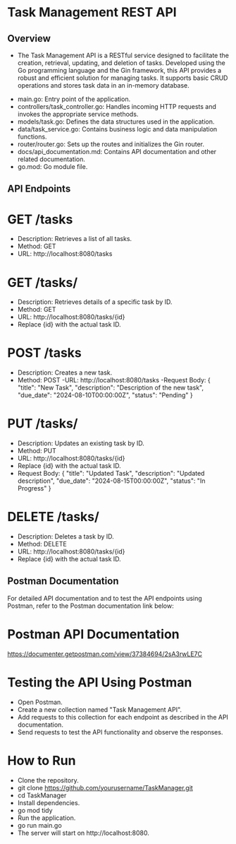 # Task Management REST API

## Overview

- The Task Management API is a RESTful service designed to facilitate the creation, retrieval, updating, and deletion of tasks. Developed using the Go programming language and the Gin framework, this API provides a robust and efficient solution for managing tasks. It supports basic CRUD operations and stores task data in an in-memory database.

* main.go: Entry point of the application.
* controllers/task_controller.go: Handles incoming HTTP requests and invokes the appropriate service methods.
* models/task.go: Defines the data structures used in the application.
* data/task_service.go: Contains business logic and data manipulation functions.
* router/router.go: Sets up the routes and initializes the Gin router.
* docs/api_documentation.md: Contains API documentation and other related documentation.
* go.mod: Go module file.

## API Endpoints

# GET /tasks
- Description: Retrieves a list of all tasks.
- Method: GET
- URL: http://localhost:8080/tasks

# GET /tasks/
- Description: Retrieves details of a specific task by ID.
- Method: GET
- URL: http://localhost:8080/tasks/{id}
- Replace {id} with the actual task ID.

# POST /tasks
- Description: Creates a new task.
- Method: POST
-URL: http://localhost:8080/tasks
-Request Body:
{
  "title": "New Task",
  "description": "Description of the new task",
  "due_date": "2024-08-10T00:00:00Z",
  "status": "Pending"
}

# PUT /tasks/
- Description: Updates an existing task by ID.
- Method: PUT
- URL: http://localhost:8080/tasks/{id}
- Replace {id} with the actual task ID.
- Request Body:
{
  "title": "Updated Task",
  "description": "Updated description",
  "due_date": "2024-08-15T00:00:00Z",
  "status": "In Progress"
}

# DELETE /tasks/
- Description: Deletes a task by ID.
- Method: DELETE
- URL: http://localhost:8080/tasks/{id}
- Replace {id} with the actual task ID.

## Postman Documentation
For detailed API documentation and to test the API endpoints using Postman, refer to the Postman documentation link below:
# Postman API Documentation
https://documenter.getpostman.com/view/37384694/2sA3rwLE7C

# Testing the API Using Postman
* Open Postman.
* Create a new collection named "Task Management API".
* Add requests to this collection for each endpoint as described in the API documentation.
* Send requests to test the API functionality and observe the responses.

# How to Run
* Clone the repository.
* git clone https://github.com/yourusername/TaskManager.git
* cd TaskManager
* Install dependencies.
* go mod tidy
* Run the application.
* go run main.go
* The server will start on http://localhost:8080.
